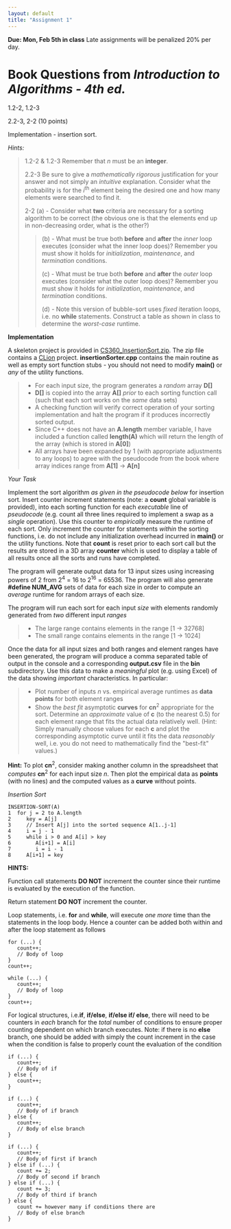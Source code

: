 ```yaml
---
layout: default
title: "Assignment 1"
---
```


**Due: Mon, Feb 5th in class** Late assignments will be penalized 20% per day.

Book Questions from *Introduction to Algorithms - 4th ed.*
==========================================================

1.2-2, 1.2-3

2.2-3, 2-2 (10 points)

Implementation - insertion sort.

*Hints:*

> 1.2-2 & 1.2-3 Remember that *n* must be an **integer**.
>
> 2.2-3 Be sure to give a *mathematically rigorous* justification for your answer and not simply an *intuitive* explanation. Consider what the probability is for the *i*<sup>th</sup> element being the desired one and how many elements were searched to find it.
>
> 2-2 (a) - Consider what **two** criteria are necessary for a sorting algorithm to be correct (the obvious one is that the elements end up in non-decreasing order, what is the other?)
>
> > (b) - What must be true both **before** and **after** the *inner* loop executes (consider what the inner loop does)? Remember you must show it holds for *initialization*, *maintenance*, and *termination* conditions.
> >
> > (c) - What must be true both **before** and **after** the *outer* loop executes (consider what the outer loop does)? Remember you must show it holds for *initialization*, *maintenance*, and *termination* conditions.
> >
> > (d) - Note this version of bubble-sort uses *fixed* iteration loops, i.e. no **while** statements. Construct a table as shown in class to determine the *worst-case* runtime.

**Implementation**

A skeleton project is provided in [CS360\_InsertionSort.zip](../assign/src/CS360_InsertionSort.zip). The zip file contains a [CLion](https://www.jetbrains.com/clion/) project. **insertionSorter.cpp** contains the main routine as well as empty sort function stubs - you should not need to modify **main()** or *any* of the utility functions.

> -   For each input size, the program generates a *random* array **D[]**
> -   **D[]** is copied into the array **A[]** *prior* to each sorting function call (such that each sort works on the *same* data sets)
> -   A checking function will verify correct operation of your sorting implementation and halt the program if it produces incorrectly sorted output.
> -   Since C++ does not have an **A.length** member variable, I have included a function called **length(A)** which will return the length of the array (which is stored in **A[0]**)
> -   All arrays have been expanded by 1 (with appropriate adjustments to any loops) to agree with the pseudocode from the book where array indices range from **A[1]** -\> **A[n]**

*Your Task*

Implement the sort algorithm *as given in the pseudocode below* for insertion sort. Insert counter increment statements (note: a **count** global variable is provided), into each sorting function for each *executable* line of *pseudocode* (e.g. count all three lines required to implement a swap as a *single* operation). Use this counter to *empirically* measure the runtime of each sort. Only increment the counter for statements *within* the sorting functions, i.e. do not include any initialization overhead incurred in **main()** or the utility functions. Note that **count** is reset prior to each sort call but the results are stored in a 3D array **counter** which is used to display a table of all results once all the sorts and runs have completed.

The program will generate output data for 13 input sizes using increasing powers of 2 from 2<sup>4</sup> = 16 to 2<sup>16</sup> = 65536. The program will also generate **\#define NUM\_AVG** sets of data for each size in order to compute an *average* runtime for random arrays of each size.

The program will run each sort for each input *size* with elements randomly generated from *two* different input *ranges* 

> -   The large range contains elements in the range [1 -\> 32768]
> -   The small range contains elements in the range [1 -\> 1024]

Once the data for all input sizes and both ranges and element ranges have been generated, the program will produce a comma separated table of output in the console and a corresponding **output.csv** file in the **bin** subdirectory. Use this data to make a *meaningful* plot (e.g. using Excel) of the data showing *important* characteristics. In particular:

> -   Plot number of inputs *n* vs. empirical average runtimes as **data points** for both element ranges
> -   Show the *best fit* asymptotic **curves** for **cn**<sup>2</sup> appropriate for the sort. Determine an *approximate* value of **c** (to the nearest 0.5) for each element range that fits the actual data relatively well. (Hint: Simply manually choose values for each **c** and plot the corresponding asymptotic curve until it fits the data *reasonably* well, i.e. you do not need to mathematically find the "best-fit" values.)

**Hint:** To plot **cn**<sup>2</sup>, consider making another column in the spreadsheet that *computes* **cn**<sup>2</sup> for each input size *n*. Then plot the empirical data as **points** (with no lines) and the computed values as a **curve** without points.

*Insertion Sort*

    INSERTION-SORT(A)
    1  for j = 2 to A.length
    2     key = A[j]
    3     // Insert A[j] into the sorted sequence A[1..j-1]
    4     i = j - 1
    5     while i > 0 and A[i] > key
    6        A[i+1] = A[i]
    7        i = i - 1
    8     A[i+1] = key

**HINTS:**

Function call statements **DO NOT** increment the counter since their runtime is evaluated by the execution of the function.

Return statement **DO NOT** increment the counter.

Loop statements, i.e. **for** and **while**, will execute *one more* time than the statements in the loop body. Hence a counter can be added both within and after the loop statement as follows

    for (...) {
       count++;
       // Body of loop
    }
    count++;
    
    while (...) {
       count++;
       // Body of loop
    }
    count++;
        
For logical structures, i.e.**if**, **if/else**, **if/else if/ else**, there will need to be counters in *each* branch for the *total* number of conditions to ensure proper counting dependent on which branch executes. Note: if there is no **else** branch, one should be added with simply the count increment in the case when the condition is false to properly count the evaluation of the condition 

    if (...) {
       count++;
       // Body of if
    } else {
       count++;
    }
    
    if (...) {
       count++;
       // Body of if branch
    } else {
       count++;
       // Body of else branch
    }

    if (...) {
       count++;
       // Body of first if branch
    } else if (...) {
       count += 2;
       // Body of second if branch
    } else if (...) {
       count += 3;
       // Body of third if branch
    } else {
       count += however many if conditions there are
       // Body of else branch
    }

